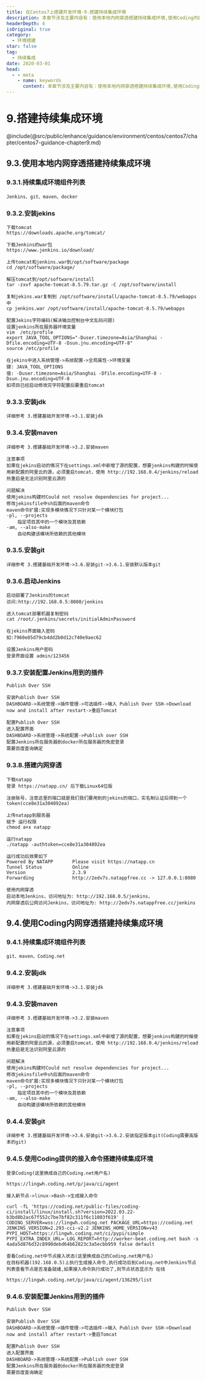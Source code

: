 ```yaml
---
title: 在Centos7上搭建开发环境-9.搭建持续集成环境
description: 本章节涉及主要内容有：使用本地内网穿透搭建持续集成环境,使用Coding内网穿透搭建持续集成环境,具体每个小节中包含的内容可使通过下面的章节内容大纲进行查看,所有代码均经过严格测试，可直接复制运行即可。
headerDepth: 4
isOriginal: true
category:
  - 环境搭建
star: false
tag:
  - 持续集成
date: 2020-03-01
head:
  - - meta
    - name: keywords
      content: 本章节涉及主要内容有：使用本地内网穿透搭建持续集成环境,使用Coding内网穿透搭建持续集成环境,具体每个小节中包含的内容可使通过下面的章节内容大纲进行查看,所有代码均经过严格测试，可直接复制运行即可。
---
```


# 9.搭建持续集成环境
@include(@src/public/enhance/guidance/environment/centos/centos7/chapter/centos7-guidance-chapter9.md)
## 9.3.使用本地内网穿透搭建持续集成环境

### 9.3.1.持续集成环境组件列表
	Jenkins、git、maven、docker

### 9.3.2.安装jekins
	下载tomcat
	https://downloads.apache.org/tomcat/

	下载Jenkins的war包
	https://www.jenkins.io/download/

	上传tomcat和jenkins.war到/opt/software/package
	cd /opt/software/package/

	解压tomcat到/opt/software/install
	tar -zxvf apache-tomcat-8.5.79.tar.gz -C /opt/software/install

	复制jekins.war复制到 /opt/software/install/apache-tomcat-8.5.79/webapps中
	cp jenkins.war /opt/software/install/apache-tomcat-8.5.79/webapps

	配置Jekins字符编码(解决输出控制台中文乱码问题)
	设置jenkins所在服务器环境变量
	vim  /etc/profile
	export JAVA_TOOL_OPTIONS="-Duser.timezone=Asia/Shanghai -Dfile.encoding=UTF-8 -Dsun.jnu.encoding=UTF-8"
	source /etc/profile

	在jekins中进入系统管理->系统配置->全局属性->环境变量
	键: JAVA_TOOL_OPTIONS
	值: -Duser.timezone=Asia/Shanghai -Dfile.encoding=UTF-8 -Dsun.jnu.encoding=UTF-8
	如项目已经启动修改完字符配置后要重启tomcat

### 9.3.3.安装jdk
	详细参考 3.搭建基础开发环境->3.1.安装jdk

### 9.3.4.安装maven
	详细参考 3.搭建基础开发环境->3.2.安装maven

	注意事项
	如果在jekins启动的情况下在settings.xml中新增了源的配置，想要jenkins构建的时候使用新配置的阿里云的源，必须重启tomcat，使用 http://192.168.0.4/jenkins/reload 热重启是无法识别阿里云源的

	问题解决
	使用jekins构建时Could not resolve dependencies for project...
	修改jekinsfile中sh后面的maven命令
	maven命令扩展:实现多模块情况下只针对某一个模块打包
	-pl, --projects
		指定项目其中的一个模块及其依赖
	-am, --also-make
		自动构建该模块所依赖的其他模块

### 9.3.5.安装git
	详细参考 3.搭建基础开发环境->3.6.安装git->3.6.1.安装默认版本git

### 9.3.6.启动Jenkins
	启动部署了Jenkins的tomcat
	访问:http://192.168.0.5:8080/jenkins

	进入tomcat部署机器复制密码
	cat /root/.jenkins/secrets/initialAdminPassword

	在jekins界面输入密码
	如:7960e85d79cb4dd2b0d12c740e9aec62

	设置Jenkins用户密码
	登录界面设置 admin/123456

### 9.3.7.安装配置Jenkins用到的插件
	Publish Over SSH

	安装Publish Over SSH
	DASHBOARD->系统管理->插件管理->可选插件->输入 Publish Over SSH->Download now and install after restart->重启Tomcat

	配置Publish Over SSH
	进入配置界面
	DASHBOARD->系统管理->系统配置->Publish over SSH
	配置Jenkins所在服务器到docker所在服务器的免密登录
	需要百度查询确定

### 9.3.8.搭建内网穿透
	下载natapp
	登录 https://natapp.cn/ 后下载Linux64位版

	注册账号，注意这里的端口就是我们我们要用到的jekins的端口，实名制认证后得到一个token(cce8e31a304892ea)

	上传natapp到服务器
	赋予 运行权限
	chmod a+x natapp

	运行natapp
	./natapp -authtoken=cce8e31a304892ea

	运行成功后效果如下
	Powered By NATAPP       Please visit https://natapp.cn
	Tunnel Status			Online
	Version             	2.3.9
	Forwarding              http://2edv7s.natappfree.cc -> 127.0.0.1:8080

	使用内网穿透
	启动本地Jenkins，访问地址为: http://192.168.0.5/jenkins，
	内网穿透后公网访问Jenkins，访问地址为: http://2edv7s.natappfree.cc/jenkins

## 9.4.使用Coding内网穿透搭建持续集成环境

### 9.4.1.持续集成环境组件列表
	git、maven、Coding.net

### 9.4.2.安装jdk
	详细参考 3.搭建基础开发环境->3.1.安装jdk

### 9.4.3.安装maven
	详细参考 3.搭建基础开发环境->3.2.安装maven

	注意事项
	如果在jekins启动的情况下在settings.xml中新增了源的配置，想要jenkins构建的时候使用新配置的阿里云的源，必须重启tomcat，使用 http://192.168.0.4/jenkins/reload 热重启是无法识别阿里云源的

	问题解决
	使用jekins构建时Could not resolve dependencies for project...
	修改jekinsfile中sh后面的maven命令
	maven命令扩展:实现多模块情况下只针对某一个模块打包
	-pl, --projects
		指定项目其中的一个模块及其依赖
	-am, --also-make
		自动构建该模块所依赖的其他模块

### 9.4.4.安装git
	详细参考 3.搭建基础开发环境->3.6.安装git->3.6.2.安装指定版本git(Coding需要高版本的git)

### 9.4.5.使用Coding提供的接入命令搭建持续集成环境

	登录Coding(这里换成自己的Coding.net用户名)
```
https://lingwh.coding.net/p/java/ci/agent
```

	接入新节点->linux->Bash->生成接入命令
```
curl -fL 'https://coding.net/public-files/coding-ci/install/linux/install.sh?version=2022.03.22-b3bd8b2ac67f552c7be7bf82c311f6c11083f619' | CODING_SERVER=wss://lingwh.coding.net PACKAGE_URL=https://coding.net JENKINS_VERSION=2.293-cci-v2.2 JENKINS_HOME_VERSION=v43 PYPI_HOST=https://lingwh.coding.net/ci/pypi/simple PYPI_EXTRA_INDEX_URL= LOG_REPORT=http://worker-beat.coding.net bash -s 4ada5d876d32c8990debd64b62823c3a5ecbb959 false default
```
	查看Coding.net中节点接入状态(这里换成自己的Coding.net用户名)
	在目标机器(192.168.0.5)上执行生成接入命令,执行成功后到Coding.net中Jenkins节点列表查看节点是否准备就绪,如果接入命令执行成功了,则节点状态显示为 在线
```
https://lingwh.coding.net/p/java/ci/agent/136295/list
```

### 9.4.6.安装配置Jenkins用到的插件
	Publish Over SSH

	安装Publish Over SSH
	DASHBOARD->系统管理->插件管理->可选插件->输入 Publish Over SSH->Download now and install after restart->重启Tomcat

	配置Publish Over SSH
	进入配置界面
	DASHBOARD->系统管理->系统配置->Publish over SSH
	配置Jenkins所在服务器到docker所在服务器的免密登录
	需要百度查询确定



<ScrollIntoPageView/>
